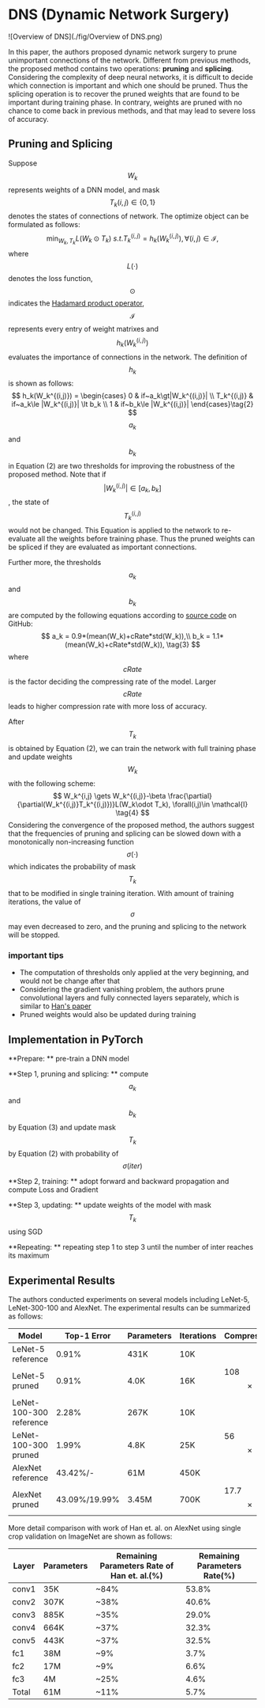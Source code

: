 # DNS (Dynamic Network Surgery)

![Overview of DNS](./fig/Overview of DNS.png)

In this paper, the authors proposed dynamic network surgery to prune unimportant connections of the network. Different from previous methods, the proposed method contains two operations: **pruning** and **splicing**. Considering the complexity of deep neural networks, it is difficult to decide which connection is important and which one should be pruned. Thus the splicing operation is to recover the pruned weights that are found to be important during training phase. In contrary, weights are pruned with no chance to come back in previous methods, and that may lead to severe loss of accuracy.

## Pruning and Splicing

Suppose $$W_k$$ represents weights of a DNN model, and mask $$T_k(i,j)\in \{0,1\}$$ denotes the states of connections of network. The optimize object can be formulated as follows:
$$
\min_{W_k, T_k} L(W_k\odot T_k)~s.t. T_k^{(i, j)}=h_k(W_k^{(i, j)}), \forall (i,j)\in \mathcal{I}, \tag{1}
$$
where $$L(\cdot)$$ denotes the loss function, $$\odot$$ indicates the [Hadamard product operator](https://en.wikipedia.org/wiki/Hadamard_product_(matrices)), $$\mathcal{I}$$ represents every entry of weight matrixes and $$h_k(W_k^{(i,j)})$$ evaluates the importance of connections in the network. The definition of $$h_k$$ is shown as follows:
$$
h_k(W_k^{(i,j)}) = 
\begin{cases}
0 & if~a_k\gt|W_k^{(i,j)}| \\
T_k^{(i,j)}  & if~a_k\le |W_k^{(i,j)}| \lt b_k \\
1 & if~b_k\le |W_k^{(i,j)}|
\end{cases}\tag{2}
$$
$$a_k$$ and $$b_k$$ in Equation (2) are two thresholds for improving the robustness of the proposed method. Note that if $$|W_k^{(i,j)}|\in [a_k, b_k]$$, the state of $$T_k^{(i,j)}$$ would not be changed. This Equation is applied to the network to re-evaluate all the weights before training phase. Thus the pruned weights can be spliced if they are evaluated as important connections.

Further more, the thresholds $$a_k$$ and $$b_k$$ are computed by the following equations according to [source code](https://github.com/yiwenguo/Dynamic-Network-Surgery) on GitHub:
$$
a_k = 0.9*(mean(W_k)+cRate*std(W_k)),\\
b_k = 1.1*(mean(W_k)+cRate*std(W_k)), \tag{3}
$$
where $$cRate$$ is the factor deciding the compressing rate of the model. Larger $$cRate$$ leads to higher compression rate with more loss of accuracy.

After $$T_k$$ is obtained by Equation (2), we can train the network with full training phase and update weights $$W_k$$ with the following scheme:
$$
W_k^{i,j} \gets W_k^{(i,j)}-\beta \frac{\partial}{\partial(W_k^{(i,j)}T_k^{(i,j)})}L(W_k\odot T_k), \forall(i,j)\in \mathcal{I} \tag{4}
$$
Considering the convergence of the proposed method, the authors suggest that the frequencies of pruning and splicing can be slowed down with a monotonically non-increasing function $$\sigma(\cdot)$$ which indicates the probability of mask $$T_k$$ that to be modified in single training iteration. With amount of training iterations, the value of $$\sigma$$ may even decreased to zero, and the pruning and splicing to the network will be stopped.

### important tips

- The computation of thresholds only applied at the very beginning, and would not be change after that
- Considering the gradient vanishing problem, the authors prune convolutional layers and fully connected layers separately, which is similar to [Han's paper](http://papers.nips.cc/paper/5784-learning-both-weights-and-connections-for-efficient-neural-network.pdf)
- Pruned weights would also be updated during training

## Implementation in PyTorch

**Prepare: ** pre-train a DNN model

**Step 1, pruning and splicing: ** compute $$a_k$$ and $$b_k$$ by Equation (3) and update mask $$T_k$$ by Equation (2) with probability of $$\sigma(iter)$$

**Step 2, training: ** adopt forward and backward propagation and compute Loss and Gradient

**Step 3, updating: ** update weights of the model with mask $$T_k$$ using SGD

**Repeating: ** repeating step 1 to step 3 until the number of inter reaches its maximum

## Experimental Results

The authors conducted experiments on several models including LeNet-5, LeNet-300-100 and AlexNet. The experimental results can be summarized as follows:

| Model                   | Top-1 Error   | Parameters | Iterations | Compression    |
| ----------------------- | ------------- | ---------- | ---------- | -------------- |
| LeNet-5 reference       | 0.91%         | 431K       | 10K        |                |
| LeNet-5 pruned          | 0.91%         | 4.0K       | 16K        | 108$$\times$$  |
| LeNet-100-300 reference | 2.28%         | 267K       | 10K        |                |
| LeNet-100-300 pruned    | 1.99%         | 4.8K       | 25K        | 56$$\times$$   |
| AlexNet reference       | 43.42%/-      | 61M        | 450K       |                |
| AlexNet pruned          | 43.09%/19.99% | 3.45M      | 700K       | 17.7$$\times$$ |

More detail comparison with work of Han et. al. on AlexNet using single crop validation on ImageNet are shown as follows:

| Layer | Parameters | Remaining Parameters Rate of Han et. al.(%) | Remaining Parameters Rate(%) |
| ----- | ---------- | ---------------------------------------- | ---------------------------- |
| conv1 | 35K        | ~84%                                     | 53.8%                        |
| conv2 | 307K       | ~38%                                     | 40.6%                        |
| conv3 | 885K       | ~35%                                     | 29.0%                        |
| conv4 | 664K       | ~37%                                     | 32.3%                        |
| conv5 | 443K       | ~37%                                     | 32.5%                        |
| fc1   | 38M        | ~9%                                      | 3.7%                         |
| fc2   | 17M        | ~9%                                      | 6.6%                         |
| fc3   | 4M         | ~25%                                     | 4.6%                         |
| Total | 61M        | ~11%                                     | 5.7%                         |